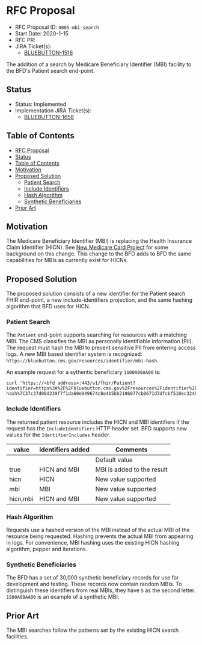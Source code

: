 # RFC Proposal
[RFC Proposal]: #rfc-proposal

* RFC Proposal ID: `0005-mbi-search` 
* Start Date: 2020-1-15
* RFC PR: [](https://github.com/rust-lang/rfcs/pull/0000)
* JIRA Ticket(s):
    * [BLUEBUTTON-1516](https://jira.cms.gov/browse/BLUEBUTTON-1516)

The addition of a search by Medicare Beneficiary Identifier (MBI) facility to the BFD's Patient search end-point.   

## Status
[Status]: #status

* Status: Implemented
* Implementation JIRA Ticket(s):
    * [BLUEBUTTON-1658](https://jira.cms.gov/browse/BLUEBUTTON-1658)

## Table of Contents
[Table of Contents]: #table-of-contents

* [RFC Proposal](#rfc-proposal)
* [Status](#status)
* [Table of Contents](#table-of-contents)
* [Motivation](#motivation)
* [Proposed Solution](#proposed-solution)
    * [Patient Search](#patient-search)
    * [Include Identifiers](#include-identifiers)
    * [Hash Algorithm](#hash-algorithm)
    * [Synthetic Beneficiaries](#synthetic-beneficiaries)
* [Prior Art](#prior-art)

## Motivation
[Motivation]: #motivation

The Medicare Beneficiary Identifier (MBI) is replacing the Health Insurance Claim Identifier (HICN). See [New Medicare Card Project](https://www.cms.gov/Medicare/New-Medicare-Card/9-13-18-NMC-ODF-Slides.pptx) for some background on this change. This change to the BFD adds to BFD the same capabilities for MBIs as currently exist for HICNs. 

## Proposed Solution
[Proposed Solution]: #proposed-solution

The proposed solution consists of a new identifier for the Patient search FHIR end-point, a new include-identifiers projection, and the same hashing algorithm that BFD uses for HICN.

### Patient Search
The `Patient` end-point supports searching for resources with a matching MBI. The CMS classifies the MBI as personally identifiable information (PII). The request must hash the MBI to prevent sensitive PII from entering access logs. A new MBI based identifier system is recognized: `https://bluebutton.cms.gov/resources/identifier/mbi-hash`. 

An example request for a sythentic beneficiary `1S00A00AA00` is:
```
curl 'https://<bfd address>:443/v1/fhir/Patient?identifier=https%3A%2F%2Fbluebutton.cms.gov%2Fresources%2Fidentifier%2Fmbi-hash%7C37c37d08d239f7f1da60e949674c8e4b5bb2106077cb0671d3dfcbf510ec3248&_format=application%2Fjson%2Bfhir'
```

### Include Identifiers
The returned patient resource includes the HICN and MBI identifiers if the request has the `IncludeIdentifiers` HTTP header set. BFD supports new values for the `IdentifierIncludes` header. 

| value    | identifiers added | Comments                   |
|----------|-------------------|----------------------------|
| <empty>  |                   | Default value              |
| true     | HICN and MBI      | MBI is added to the result |
| hicn     | HICN              | New value supported        |
| mbi      | MBI               | New value supported        |
| hicn,mbi | HICN and MBI      | New value supported        |

### Hash Algorithm
Requests use a hashed version of the MBI instead of the actual MBI of the resource being requested. Hashing prevents the actual MBI from appearing in logs. For convenience, MBI hashing uses the existing HICN hashing algorithm, pepper and iterations. 

### Synthetic Beneficiaries
The BFD has a set of 30,000 synthetic beneficiary records for use for development and testing. These records now contain random MBIs. To distinguish these identifiers from real MBIs, they have `S` as the second letter. `1S00A00AA00` is an example of a synthetic MBI. 

## Prior Art
The MBI searches follow the patterns set by the existing HICN search facilities. 


